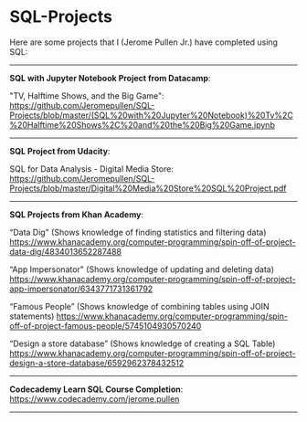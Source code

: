 # SQL-Projects

Here are some projects that I (Jerome Pullen Jr.) have completed using SQL:
_________________________________________

<b>SQL with Jupyter Notebook Project from Datacamp</b>: 

"TV, Halftime Shows, and the Big Game":
https://github.com/Jeromepullen/SQL-Projects/blob/master/(SQL%20with%20Jupyter%20Notebook)%20Tv%2C%20Halftime%20Shows%2C%20and%20the%20Big%20Game.ipynb

_________________________________________

<b>SQL Project from Udacity</b>:

SQL for Data Analysis - Digital Media Store:
https://github.com/Jeromepullen/SQL-Projects/blob/master/Digital%20Media%20Store%20SQL%20Project.pdf

_________________________________________

<b>SQL Projects from Khan Academy</b>:

“Data Dig" (Shows knowledge of finding statistics and filtering data)
https://www.khanacademy.org/computer-programming/spin-off-of-project-data-dig/4834013652287488

“App Impersonator" (Shows knowledge of updating and deleting data)
https://www.khanacademy.org/computer-programming/spin-off-of-project-app-impersonator/6343771731361792

“Famous People” (Shows knowledge of combining tables using JOIN statements)
https://www.khanacademy.org/computer-programming/spin-off-of-project-famous-people/5745104930570240

“Design a store database” (Shows knowledge of creating a SQL Table)
https://www.khanacademy.org/computer-programming/spin-off-of-project-design-a-store-database/6592962378432512

_________________________________________

<b>Codecademy Learn SQL Course Completion</b>:
https://www.codecademy.com/jerome.pullen

________________________________________
